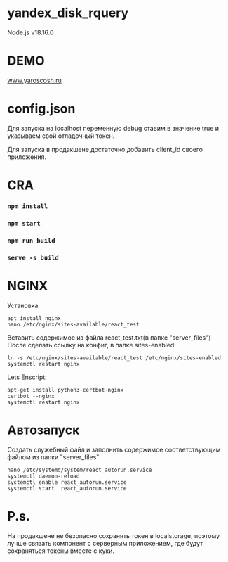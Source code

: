 # yandex_disk_rquery
Node.js v18.16.0

# DEMO
www.yaroscosh.ru

# config.json
Для запуска на localhost переменную debug ставим в значение true и указываем свой отладочный токен.

Для запуска в продакшене достаточно добавить client_id своего приложения.


# CRA
### `npm install`
### `npm start`
### `npm run build`
### `serve -s build`

# NGINX

Установка:
```
apt install nginx
nano /etc/nginx/sites-available/react_test
```
Вставить содержимое из файла react_test.txt(в папке "server_files")
После сделать ссылку на конфиг, в папке sites-enabled:

```
ln -s /etc/nginx/sites-available/react_test /etc/nginx/sites-enabled
systemctl restart nginx 
```
Lets Enscript:
```
apt-get install python3-certbot-nginx
certbot --nginx
systemctl restart nginx 
```

# Автозапуск

Создать служебный файл и заполнить содержимое соответствующим файлом из папки "server_files"

```
nano /etc/systemd/system/react_autorun.service
systemctl daemon-reload
systemctl enable react_autorun.service
systemctl start  react_autorun.service
```

# P.s.
На продакшене не безопасно сохранять токен в localstorage, поэтому лучше связать компонент с
серверным приложением, где будут сохраняться токены вместе с куки.
